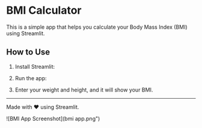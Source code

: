 
# BMI Calculator

This is a simple app that helps you calculate your Body Mass Index (BMI) using Streamlit.

## How to Use

1. Install Streamlit:

2. Run the app:

3. Enter your weight and height, and it will show your BMI.

---

Made with ❤️ using Streamlit.

![BMI App Screenshot](bmi app.png")
